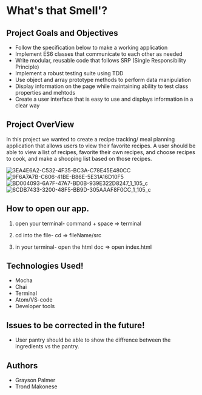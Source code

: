 # What's that Smell'? 

## Project Goals and Objectives

- Follow the specification below to make a working application
- Implement ES6 classes that communicate to each other as needed
- Write modular, reusable code that follows SRP (Single Responsibility Principle)
- Implement a robust testing suite using TDD
- Use object and array prototype methods to perform data manipulation
- Display information on the page while maintaining ability to test class properties and     mehtods
- Create a user interface that is easy to use and displays information in a clear way

## Project OverView

In this project we wanted to create a recipe tracking/ meal planning application that allows users to view their favorite recipes. A user should be able to view a list of recipes, favorite their own recipes, and choose recipes to cook, and make a shooping list based on those recipes. 

![3EA4E6A2-C532-4F35-BC3A-C78E45E480CC](https://user-images.githubusercontent.com/49410633/70675303-b79af980-1c80-11ea-9ddc-23ea0d5da5c2.jpeg)
![9F6A7A7B-C606-41BE-B86E-5E31A16D10F5](https://user-images.githubusercontent.com/49410633/70675305-ba95ea00-1c80-11ea-90fa-720555f5e463.jpeg)
![BD004093-6A7F-47A7-BD0B-939E322D8247_1_105_c](https://user-images.githubusercontent.com/49410633/70675309-be297100-1c80-11ea-95f0-d54bfd9f5079.jpeg)
![6CDB7433-3200-48F5-BB9D-305AAAF8F0CC_1_105_c](https://user-images.githubusercontent.com/49410633/70675313-c1bcf800-1c80-11ea-82e5-e3d80e6fb31a.jpeg)

## How to open our app. 

1. open your terminal- command + space => terminal

2. cd into the file- cd => fileName/src

3. in your terminal- open the html doc => open index.html 

## Technologies Used!

- Mocha
- Chai
- Terminal
- Atom/VS-code
- Developer tools

## Issues to be corrected in the future!

- User pantry should be able to show the diffrence between the ingredients vs the pantry.
 

## Authors

- Grayson Palmer
- Trond Makonese
